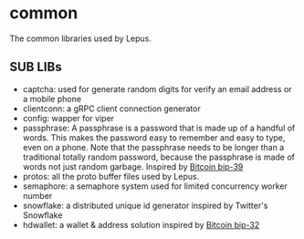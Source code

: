# common
The common libraries used by Lepus.

## SUB LIBs
+ captcha: used for generate random digits for verify an email address or a mobile phone
+ clientconn: a gRPC client connection generator
+ config: wapper for viper
+ passphrase: A passphrase is a password that is made up of a handful of words. This makes the password easy to remember and easy to type, even on a phone. Note that the passphrase needs to be longer than a traditional totally random password, because the passphrase is made of words not just random garbage. Inspired by [Bitcoin bip-39](https://github.com/bitcoin/bips/blob/master/bip-0039.mediawiki)
+ protos: all the proto buffer files used by Lepus.
+ semaphore: a semaphore system used for limited concurrency worker number
+ snowflake: a distributed unique id generator inspired by Twitter's Snowflake
+ hdwallet: a wallet & address solution inspired by [Bitcoin bip-32](https://github.com/bitcoin/bips/blob/master/bip-0032.mediawiki)